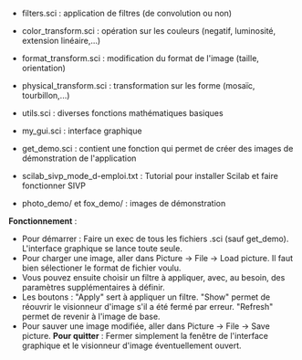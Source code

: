 - filters.sci : application de filtres (de convolution ou non)
- color_transform.sci : opération sur les couleurs (negatif, luminosité, extension linéaire,...)
- format_transform.sci : modification du format de l'image (taille, orientation)
- physical_transform.sci : transformation sur les forme (mosaïc, tourbillon,...)
- utils.sci : diverses fonctions mathématiques basiques
- my_gui.sci : interface graphique
- get_demo.sci : contient une fonction qui permet de créer des images de démonstration de l'application


- scilab_sivp_mode_d-emploi.txt : Tutorial pour installer Scilab et faire fonctionner SIVP

- photo_demo/ et fox_demo/ : images de démonstration


**Fonctionnement** :
- Pour démarrer : Faire un exec de tous les fichiers .sci (sauf get_demo). L'interface graphique se lance toute seule.
- Pour charger une image, aller dans Picture -> File -> Load picture. Il faut bien sélectioner le format de fichier voulu.
- Vous pouvez ensuite choisir un filtre à appliquer, avec, au besoin, des paramètres supplémentaires à définir.
- Les boutons : "Apply" sert à appliquer un filtre. "Show" permet de réouvrir le visionneur d'image s'il a été fermé par erreur. "Refresh" permet de revenir à l'image de base.
- Pour sauver une image modifiée, aller dans Picture -> File -> Save picture.
**Pour quitter** : Fermer simplement la fenêtre de l'interface graphique et le visionneur d'image éventuellement ouvert.